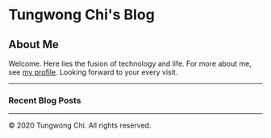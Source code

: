
# Tungwong Chi's Blog

## About Me

Welcome. Here lies the fusion of technology and life. For more about me, see [my profile](https://tungwongchi.github.io/introduction.html). Looking forward to your every visit.

---

### Recent Blog Posts

<!-- 
```markdown
Machine Learning...
```
-->

<!-- 
### Archive

- [2023](https://tungwongchi.github.io/blog_md.html?path=year/2023)

### Categories

- [Python](https://tungwongchi.github.io/blog_md.html?path=category/Python) 
-->

---

&copy; 2020 Tungwong Chi. All rights reserved.
